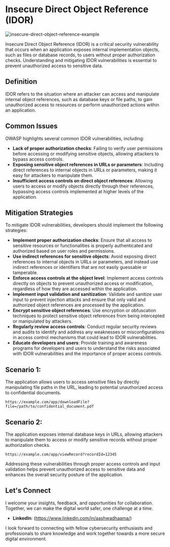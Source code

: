 # Insecure Direct Object Reference (IDOR)

![insecure-direct-object-reference-example](https://github.com/vsang181/OWASP-Interview-Preperation/assets/28651683/ddd41985-8685-446f-97c9-095e737af5fc)

Insecure Direct Object Reference (IDOR) is a critical security vulnerability that occurs when an application exposes internal implementation objects, such as files or database records, to users without proper authorization checks. Understanding and mitigating IDOR vulnerabilities is essential to prevent unauthorized access to sensitive data.

## Definition

IDOR refers to the situation where an attacker can access and manipulate internal object references, such as database keys or file paths, to gain unauthorized access to resources or perform unauthorized actions within an application.

## Common Issues

OWASP highlights several common IDOR vulnerabilities, including:

- **Lack of proper authorization checks**: Failing to verify user permissions before accessing or modifying sensitive objects, allowing attackers to bypass access controls.
- **Exposing sensitive object references in URLs or parameters**: Including direct references to internal objects in URLs or parameters, making it easy for attackers to manipulate them.
- **Insufficient access controls on direct object references**: Allowing users to access or modify objects directly through their references, bypassing access controls implemented at higher levels of the application.

## Mitigation Strategies

To mitigate IDOR vulnerabilities, developers should implement the following strategies:

- **Implement proper authorization checks**: Ensure that all access to sensitive resources or functionalities is properly authenticated and authorized based on user roles and permissions.
- **Use indirect references for sensitive objects**: Avoid exposing direct references to internal objects in URLs or parameters, and instead use indirect references or identifiers that are not easily guessable or tamperable.
- **Enforce access controls at the object level**: Implement access controls directly on objects to prevent unauthorized access or modification, regardless of how they are accessed within the application.
- **Implement input validation and sanitization**: Validate and sanitize user input to prevent injection attacks and ensure that only valid and authorized object references are processed by the application.
- **Encrypt sensitive object references**: Use encryption or obfuscation techniques to protect sensitive object references from being intercepted or manipulated by attackers.
- **Regularly review access controls**: Conduct regular security reviews and audits to identify and address any weaknesses or misconfigurations in access control mechanisms that could lead to IDOR vulnerabilities.
- **Educate developers and users**: Provide training and awareness programs for developers and users to understand the risks associated with IDOR vulnerabilities and the importance of proper access controls.

## Scenario 1:

The application allows users to access sensitive files by directly manipulating file paths in the URL, leading to potential unauthorized access to confidential documents.

```
https://example.com/app/downloadFile?file=/path/to/confidential_document.pdf
```

## Scenario 2:

The application exposes internal database keys in URLs, allowing attackers to manipulate them to access or modify sensitive records without proper authorization checks.

```
https://example.com/app/viewRecord?recordId=12345
```

Addressing these vulnerabilities through proper access controls and input validation helps prevent unauthorized access to sensitive data and enhances the overall security posture of the application.

## Let's Connect

I welcome your insights, feedback, and opportunities for collaboration. Together, we can make the digital world safer, one challenge at a time.

- **LinkedIn**: (https://www.linkedin.com/in/aashwadhaama/)

I look forward to connecting with fellow cybersecurity enthusiasts and professionals to share knowledge and work together towards a more secure digital environment.
